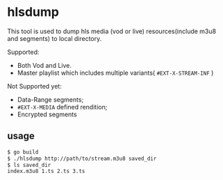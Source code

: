 # hlsdump

This tool is used to dump hls media (vod or live) resources(include m3u8 and segments) to local directory.

Supported:

- Both Vod and Live.
- Master playlist which includes multiple variants( `#EXT-X-STREAM-INF` )

Not Supported yet:

- Data-Range segments;
- `#EXT-X-MEDIA` defined rendition;
- Encrypted segments

## usage

```sh
$ go build
$ ./hlsdump http://path/to/stream.m3u8 saved_dir
$ ls saved_dir
index.m3u8 1.ts 2.ts 3.ts
```
